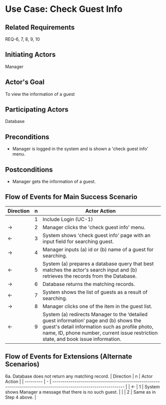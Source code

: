 # Use Case: Check Guest Info

## **Related Requirements**

REQ-6, 7, 8, 9, 10

## **Initiating Actors**

Manager

## **Actor's Goal**

To view the information of a guest

## **Participating Actors**

Database

## **Preconditions**

- Manager is logged in the system and is shown a 'check guest info' menu.

## **Postconditions**

- Manager gets the information of a guest.

## Flow of Events for Main Success Scenario
| Direction | n | Actor Action                                                                                                         |
| --------- | - | -------------------------------------------------------------------------------------------------------------------- |
|           | 1 | Include Login (UC-1) |
| →         | 2 | Manager clicks the 'check guest info' menu. |
| ←         | 3 | System shows 'check guest info' page with an input field for searching guest. |
| →         | 4 | Manager inputs (a) id or (b) name of a guest for searching. |
| ←         | 5 | System (a) prepares a database query that best matches the actor's search input and (b) retrieves the records from the Database. |
| →         | 6 | Database returns the matching records. |
| ←         | 7 | System shows the list of guests as a result of searching. |
| →         | 8 | Manager clicks one of the item in the guest list. |
| ←         | 9 | System (a) redirects Manager to the ‘detailed guest information’ page and (b) shows the guest's detail information such as profile photo, name, ID, phone number, current issue restriction state, and book issue information. |


## Flow of Events for Extensions (Alternate Scenarios)
6a. Database does not return any matching record. 
| Direction | n | Actor Action                                                                                                       |
| --------- | - | ------------------------------------------------------------------------------------------------------------------ |
| ←         | 1 | System shows Manager a message that there is no such guest. |
|           | 2 | Same as in Step 4 above. |
